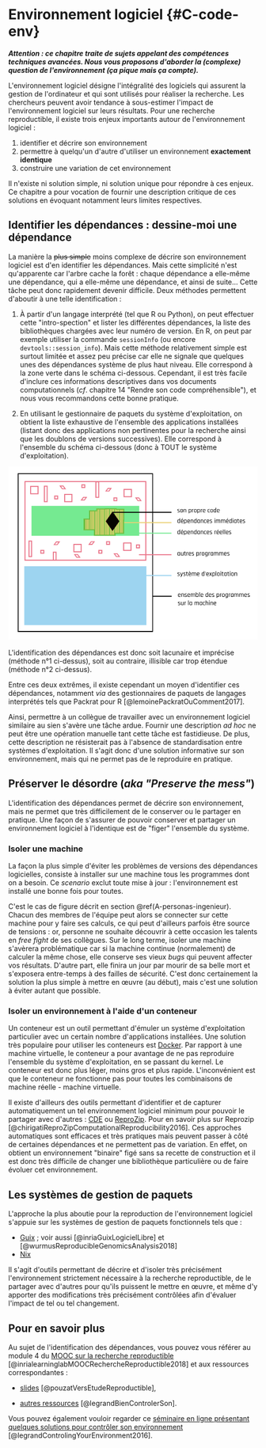 # Environnement logiciel {#C-code-env}

***Attention : ce chapitre traite de sujets appelant des compétences techniques avancées. Nous vous proposons d'aborder la (complexe) question de l'environnement (ça pique mais ça compte).***

L'environnement logiciel désigne l'intégralité des logiciels qui assurent la 
gestion de l'ordinateur et qui sont utilisés pour réaliser la recherche. 
Les chercheurs peuvent avoir tendance à sous-estimer l'impact de l'environnement 
logiciel sur leurs résultats. Pour une recherche reproductible, il existe trois
enjeux importants autour de l'environnement logiciel :

1. identifier et décrire son environnement
2. permettre à quelqu'un d'autre d'utiliser un environnement **exactement identique**
3. construire une variation de cet environnement

Il n'existe ni solution simple, ni solution unique pour répondre à ces enjeux. Ce chapitre a pour vocation de fournir une description critique de ces solutions en évoquant notamment leurs limites respectives.

## Identifier les dépendances : dessine-moi une dépendance

La manière la ~~plus simple~~ moins complexe de décrire son environnement logiciel est d'en identifier les dépendances. Mais cette simplicité n'est qu'apparente car l'arbre cache la forêt : chaque dépendance a 
elle-même une dépendance, qui a elle-même une dépendance, et ainsi de suite... Cette tâche peut donc 
rapidement devenir difficile. Deux méthodes permettent d'aboutir à
une telle identification :

1. À partir d'un langage interprété (tel que R ou Python), on peut
effectuer cette "intro-spection" et lister les différentes dépendances, la liste 
des bibliothèques chargées avec leur numéro de version. En R, on peut 
par exemple utiliser la commande `sessionInfo` (ou encore 
`devtools::session_info`). Mais cette méthode relativement
simple est surtout limitée et assez peu précise car elle ne signale que quelques
unes des dépendances système de plus haut niveau. Elle correspond à
la zone verte dans le schéma ci-dessous. Cependant, il est très 
facile d'inclure ces informations descriptives dans vos documents 
computationnels (*cf*. chapitre 14 "Rendre son code compréhensible"), et nous vous recommandons cette 
bonne pratique.

2. En utilisant le gestionnaire de paquets du système d'exploitation, 
on obtient la liste exhaustive de l'ensemble des applications
installées (listant donc des applications non pertinentes pour la 
recherche ainsi que les doublons de versions successives). Elle 
correspond à l'ensemble du schéma ci-dessous (donc à TOUT le système 
d'exploitation).

![Schéma des différents environnements logiciel](img/schemaEnvirLogi2.png)

L'identification des dépendances est donc soit lacunaire et imprécise (méthode n°1 ci-dessus),
soit au contraire, illisible car trop étendue (méthode n°2 ci-dessus). 

Entre ces deux extrêmes, il existe cependant un moyen d'identifier ces dépendances, notamment *via* des gestionnaires de paquets de langages interprétés tels que Packrat pour R [@lemoinePackratOuComment2017]. 

Ainsi, permettre à un collègue de travailler avec un environnement logiciel similaire au sien s'avère une tâche ardue. 
Fournir une description *ad hoc* ne peut être une opération manuelle tant cette tâche est fastidieuse. De plus, cette description ne résisterait pas à l'absence de standardisation entre systèmes d'exploitation. 
Il s'agit donc d'une solution informative sur son environnement, mais qui ne permet pas de 
le reproduire en pratique.

## Préserver le désordre (*aka "Preserve the mess"*)

L'identification des dépendances permet de décrire son environnement,
mais ne permet que très difficilement de le conserver ou le partager 
en pratique. Une façon de s'assurer de pouvoir conserver et 
partager un environnement logiciel à l'identique est de "figer" l'ensemble du système. 

### Isoler une machine

La façon la plus simple d'éviter les problèmes de versions des dépendances logicielles, consiste à installer sur une machine tous les programmes dont on a besoin. Ce *scenario* exclut toute mise à jour : l'environnement est installé une bonne fois pour toutes. 

C'est le cas de figure décrit en section \@ref(A-personas-ingenieur). 
Chacun des membres de l'équipe peut alors se connecter sur cette machine 
pour y faire ses calculs, ce qui peut d'ailleurs parfois être source de tensions : or, personne ne souhaite découvrir à cette occasion les talents en *free fight* de ses collègues. Sur le long terme, isoler une machine s'avèrera problématique car si la machine continue (normalement) 
de calculer la même chose, elle conserve ses vieux *bugs* qui peuvent 
affecter vos résultats. D'autre part, elle finira un jour par mourir 
de sa belle mort et s'exposera entre-temps à des failles de sécurité. 
C'est donc certainement la solution la plus simple à mettre en œuvre 
(au début), mais c'est une solution à éviter autant que possible.


### Isoler un environnement à l'aide d'un conteneur

Un conteneur est un outil permettant d'émuler un système
d'exploitation particulier avec un certain nombre d'applications
installées. 
Une solution très populaire pour utiliser les conteneurs
est [Docker](https://www.docker.com/). Par rapport à une machine virtuelle, le conteneur a pour avantage de ne
pas reproduire l'ensemble du système d'exploitation, en se passant du kernel. Le conteneur est donc plus léger, moins gros et plus rapide. L'inconvénient est que le conteneur ne fonctionne pas pour toutes les combinaisons de machine réelle - machine virtuelle.

Il existe d'ailleurs des outils permettant d'identifier et de capturer automatiquement 
un tel environnement logiciel minimum pour pouvoir le partager avec d'autres : [CDE](http://www.pgbovine.net/cde.html) ou [ReproZip](https://vida-nyu.github.io/reprozip/). Pour en savoir plus sur Reprozip [@chirigatiReproZipComputationalReproducibility2016]. Ces approches automatiques sont efficaces et très pratiques mais peuvent passer à côté de
certaines dépendances et ne permettent pas de variation. En effet, on obtient un
environnement "binaire" figé sans sa recette de construction et il est donc très difficile de
changer une bibliothèque particulière ou de faire évoluer cet environnement.

## Les systèmes de gestion de paquets

L'approche la plus aboutie pour la reproduction de l'environnement logiciel 
s'appuie sur les systèmes de gestion de paquets fonctionnels tels que :

* [Guix](https://www.gnu.org/software/guix/) ; voir aussi [@inriaGuixLogicielLibre] et [@wurmusReproducibleGenomicsAnalysis2018]
* [Nix](https://nixos.org/)

Il s'agit d'outils permettant de décrire et d'isoler très précisément 
l'environnement strictement nécessaire à la recherche reproductible, de le partager 
avec d'autres pour qu'ils puissent le mettre en œuvre, et même d'y 
apporter des modifications très précisément contrôlées afin d'évaluer l'impact
de tel ou tel changement.

## Pour en savoir plus
Au sujet de l'identification des dépendances, vous pouvez vous référer
au module 4 du [MOOC sur la recherche
reproductible](https://learninglab.inria.fr/mooc-recherche-reproductible-principes-methodologiques-pour-une-science-transparente/) [@inrialearninglabMOOCRechercheReproductible2018]
et aux ressources correspondantes : 

* [slides](https://gitlab.inria.fr/learninglab/mooc-rr/mooc-rr-ressources/blob/master/module4/slides/C028AL_slides_module4-fr-gz.pdf) [@pouzatVersEtudeReproductible],

* [autres ressources](https://gitlab.inria.fr/learninglab/mooc-rr/mooc-rr-ressources/blob/master/module4/ressources/resources_environment_fr.org) [@legrandBienControlerSon].

Vous  pouvez également vouloir regarder ce 
[séminaire en ligne présentant quelques solutions pour contrôler son environnement](https://github.com/alegrand/RR_webinars/blob/master/2_controling_your_environment/index.org) [@legrandControlingYourEnvironment2016].
